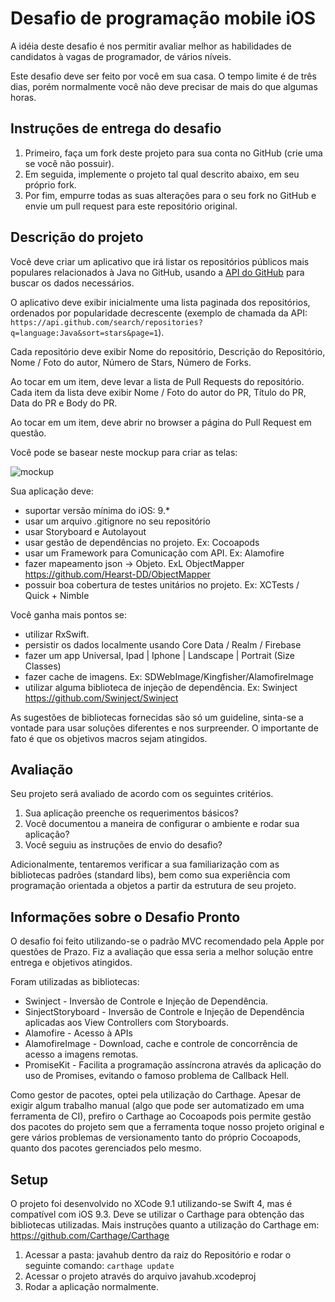 # Desafio de programação mobile iOS

A idéia deste desafio é nos permitir avaliar melhor as habilidades de candidatos à vagas de programador, de vários níveis.

Este desafio deve ser feito por você em sua casa. O tempo limite é de três dias, porém normalmente você não deve precisar de mais do que algumas horas.

## Instruções de entrega do desafio

1. Primeiro, faça um fork deste projeto para sua conta no GitHub (crie uma se você não possuir).
1. Em seguida, implemente o projeto tal qual descrito abaixo, em seu próprio fork.
1. Por fim, empurre todas as suas alterações para o seu fork no GitHub e envie um pull request para este repositório original. 

## Descrição do projeto

Você deve criar um aplicativo que irá listar os repositórios públicos mais populares relacionados à Java no GitHub, usando a [API do GitHub](https://developer.github.com/v3/) para buscar os dados necessários.

O aplicativo deve exibir inicialmente uma lista paginada dos repositórios, ordenados por popularidade decrescente (exemplo de chamada da API: `https://api.github.com/search/repositories?q=language:Java&sort=stars&page=1`).

Cada repositório deve exibir Nome do repositório, Descrição do Repositório, Nome / Foto do autor, Número de Stars, Número de Forks.

Ao tocar em um item, deve levar a lista de Pull Requests do repositório. Cada item da lista deve exibir Nome / Foto do autor do PR, Título do PR, Data do PR e Body do PR.

Ao tocar em um item, deve abrir no browser a página do Pull Request em questão.

Você pode se basear neste mockup para criar as telas:

![mockup](https://raw.githubusercontent.com/myfreecomm/desafio-mobile-ios/master/mockup-ios.png)

Sua aplicação deve:

- suportar versão mínima do iOS: 9.*
- usar um arquivo .gitignore no seu repositório
- usar Storyboard e Autolayout
- usar gestão de dependências no projeto. Ex: Cocoapods
- usar um Framework para Comunicação com API. Ex: Alamofire
- fazer mapeamento json -> Objeto. ExL ObjectMapper https://github.com/Hearst-DD/ObjectMapper
- possuir boa cobertura de testes unitários no projeto. Ex: XCTests / Quick + Nimble

Você ganha mais pontos se:

- utilizar RxSwift.
- persistir os dados localmente usando Core Data / Realm / Firebase
- fazer um app Universal, Ipad | Iphone | Landscape | Portrait (Size Classes)
- fazer cache de imagens. Ex: SDWebImage/Kingfisher/AlamofireImage
- utilizar alguma biblioteca de injeção de dependência. Ex: Swinject https://github.com/Swinject/Swinject


As sugestões de bibliotecas fornecidas são só um guideline, sinta-se a vontade para usar soluções diferentes e nos surpreender. O importante de fato é que os objetivos macros sejam atingidos.

## Avaliação

Seu projeto será avaliado de acordo com os seguintes critérios.

1. Sua aplicação preenche os requerimentos básicos?
1. Você documentou a maneira de configurar o ambiente e rodar sua aplicação?
1. Você seguiu as instruções de envio do desafio?

Adicionalmente, tentaremos verificar a sua familiarização com as bibliotecas padrões (standard libs), bem como sua experiência com programação orientada a objetos a partir da estrutura de seu projeto.

## Informações sobre o Desafio Pronto

O desafio foi feito utilizando-se o padrão MVC recomendado pela Apple por questões de Prazo. Fiz a avaliação que essa seria a melhor solução entre entrega e objetivos atingidos.

Foram utilizadas as bibliotecas:
- Swinject - Inversão de Controle e Injeção de Dependência.
- SinjectStoryboard - Inversão de Controle e Injeção de Dependência aplicadas aos View Controllers com Storyboards.
- Alamofire - Acesso à APIs
- AlamofireImage - Download, cache e controle de concorrência de acesso a imagens remotas.
- PromiseKit - Facilita a programação assíncrona através da aplicação do uso de Promises, evitando o famoso problema de Callback Hell.

Como gestor de pacotes, optei pela utilização do Carthage. Apesar de exigir algum trabalho manual (algo que pode ser automatizado em uma ferramenta de CI), prefiro o Carthage ao Cocoapods pois permite gestão dos pacotes do projeto sem que a ferramenta toque nosso projeto original e gere vários problemas de versionamento tanto do próprio Cocoapods, quanto dos pacotes gerenciados pelo mesmo.

## Setup

O projeto foi desenvolvido no XCode 9.1 utilizando-se Swift 4, mas é compatível com iOS 9.3.
Deve se utilizar o Carthage para obtenção das bibliotecas utilizadas. Mais instruções quanto a utilização do Carthage em: https://github.com/Carthage/Carthage

1. Acessar a pasta: javahub dentro da raiz do Repositório e rodar o seguinte comando:
```carthage update```
1. Acessar o projeto através do arquivo javahub.xcodeproj
1. Rodar a aplicação normalmente.
